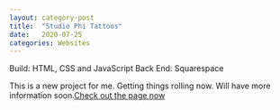 ```yaml
---
layout: category-post
title:  "Studio Phi Tattoos"
date:   2020-07-25
categories: Websites
---
```


Build: HTML, CSS and JavaScript
Back End: Squarespace

This is a new project for me. Getting things rolling now. Will have more information soon.<a href="https://studiophitattoos.com/" target="_blank">Check out the page now</a>